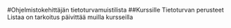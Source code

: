 #Ohjelmistokehittäjän tietoturvamuistilista
##Kurssille Tietoturvan perusteet
Listaa on tarkoitus päivittää muilla kursseilla
